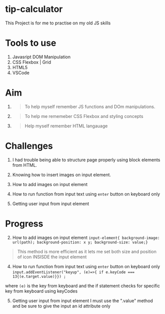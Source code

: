 # tip-calculator
This Project is for me to practise on my old JS skills 

# Tools to use

1. Javasript DOM Manipulation
2. CSS Flexbox | Grid
3. HTML5
4. VSCode

# Aim

1. >To help myself remember JS functions and DOm manipulations.

2. >To help me rememeber CSS Flexbox and styling concepts

3. >Help myself remember HTML langauage 


# Challenges 

1. I had trouble being able to structure page properly using block elements from HTML.

2. Knowing how to insert images on input element.

3. How to add images on input element

4. How to run function from input text using ```enter``` button on keyboard only

5. Getting user input from input element

# Progress

2. How to add images on input element
```input-element{ background-image: url(path); background-position: x y; background-size: value;}```
> This method is more efficient as it lets me set both size and position of icon INSISDE the input element


4. How to run function from input text using ```enter``` button on keyboard only
```input.addEventListener("keyup", (e)=>{ if e.keyCode === 13{(e.target.value)}}) ;```

where ```(e)``` is the key from keyboard and the if statement checks for specific key from keyboard using keyCodes


5. Getting user input from input element
I must use the ".value" method and be sure to give the input an id attribute only 




